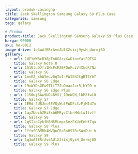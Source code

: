 ```yaml
---
layout: produk-casinghp
title: Jack Skellington Samsung Galaxy S9 Plus Case
categories: samsung
tags: galaxy

# Produk
product-title: Jack Skellington Samsung Galaxy S9 Plus Case
harga: 90000
sku: hn-0812
image-drive: 1q3uAfERrAveAUlX2sixj9ysH_UmrmjBD
gallery:
  - url: 1UFYeW8cB38pTm0O8czXwDtooYatFQTSG
    title: Galaxy Note 8
  - url: 151UluDJfi1MsFsMZ6PQnFuiV4XkqR7Nz
    title: Galaxy S6
  - url: 1mvEZ_xhW5muv0qToI-PWI8NJtgBT3YbT
    title: Galaxy S6 Edge
  - url: 19xWYDsGEw9TtfT7JuOmaaJorR_hY99-m
    title: Galaxy S6 Edge Plus
  - url: 1150ujSAw9UD48VSl_1DeWQN_lbM8fwL0
    title: Galaxy S7
  - url: 1ERd-2U8Jnc6EVQyWutPWDEc3zFjM1d7n
    title: Galaxy S7 Edge
  - url: 1ayZUechZMi8xb6MRyzClbnHWitwItvff
    title: Galaxy S8
  - url: 1qSItaCykfHBN5MLmpx5ezPXUeEnHtTqa
    title: Galaxy S8 Plus
  - url: 1YfxSGBMRb4MVQuCRcRoH9lReSWxDUe-h
    title: Galaxy S9
  - url: 1q3uAfERrAveAUlX2sixj9ysH_UmrmjBD
    title: Galaxy S9 Plus
---
```

